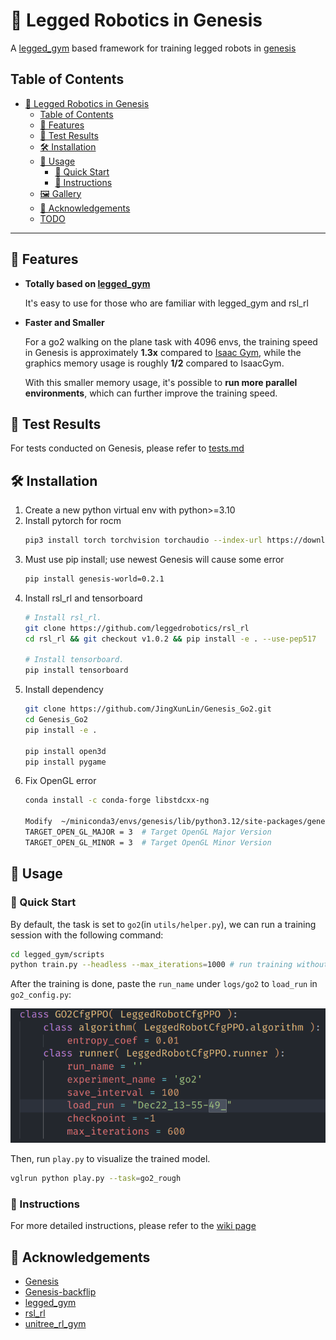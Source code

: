 # 🦿 Legged Robotics in Genesis

A [legged_gym](https://github.com/leggedrobotics/legged_gym) based framework for training legged robots in [genesis](https://github.com/Genesis-Embodied-AI/Genesis/tree/main)

## Table of Contents

- [🦿 Legged Robotics in Genesis](#-legged-robotics-in-genesis)
  - [Table of Contents](#table-of-contents)
  - [🌟 Features](#-features)
  - [🧪 Test Results](#-test-results)
  - [🛠 Installation](#-installation)
  - [👋 Usage](#-usage)
    - [🚀 Quick Start](#-quick-start)
    - [📖 Instructions](#-instructions)
  - [🖼️ Gallery](#️-gallery)
  - [🙏 Acknowledgements](#-acknowledgements)
  - [TODO](#todo)

---
## 🌟 Features

- **Totally based on [legged_gym](https://github.com/leggedrobotics/legged_gym)**
  
  It's easy to use for those who are familiar with legged_gym and rsl_rl

- **Faster and Smaller**
  
  For a go2 walking on the plane task with 4096 envs, the training speed in Genesis is approximately **1.3x** compared to [Isaac Gym](https://developer.nvidia.com/isaac-gym), while the graphics memory usage is roughly **1/2** compared to IsaacGym.

  With this smaller memory usage, it's possible to **run more parallel environments**, which can further improve the training speed.

## 🧪 Test Results

For tests conducted on Genesis, please refer to [tests.md](./test_resources/tests.md)

## 🛠 Installation

1. Create a new python virtual env with python>=3.10
2. Install pytorch for rocm
   ```bash
   pip3 install torch torchvision torchaudio --index-url https://download.pytorch.org/whl/rocm6.2.4
   ```
3. Must use pip install; use newest Genesis will cause some error
   ```bash
   pip install genesis-world=0.2.1
   ```
4. Install rsl_rl and tensorboard
   ```bash
   # Install rsl_rl.
   git clone https://github.com/leggedrobotics/rsl_rl
   cd rsl_rl && git checkout v1.0.2 && pip install -e . --use-pep517

   # Install tensorboard.
   pip install tensorboard
   ```
5. Install dependency
   ```bash
   git clone https://github.com/JingXunLin/Genesis_Go2.git
   cd Genesis_Go2
   pip install -e .

   pip install open3d
   pip install pygame
   ```
6. Fix OpenGL error
   ```bash
   conda install -c conda-forge libstdcxx-ng

   Modify  ~/miniconda3/envs/genesis/lib/python3.12/site-packages/genesis/ext/pyrender/constants.py
   TARGET_OPEN_GL_MAJOR = 3  # Target OpenGL Major Version
   TARGET_OPEN_GL_MINOR = 3  # Target OpenGL Minor Version
   ```
## 👋 Usage

### 🚀 Quick Start

By default, the task is set to `go2`(in `utils/helper.py`), we can run a training session with the following command:

```bash
cd legged_gym/scripts
python train.py --headless --max_iterations=1000 # run training without rendering
```

After the training is done, paste the `run_name` under `logs/go2` to `load_run` in `go2_config.py`: 

![](./test_resources/paste_load_run.png)

Then, run `play.py` to visualize the trained model.
```bash
vglrun python play.py --task=go2_rough
```
### 📖 Instructions

For more detailed instructions, please refer to the [wiki page](https://github.com/lupinjia/genesis_lr/wiki)

## 🙏 Acknowledgements

- [Genesis](https://github.com/Genesis-Embodied-AI/Genesis/tree/main)
- [Genesis-backflip](https://github.com/ziyanx02/Genesis-backflip)
- [legged_gym](https://github.com/leggedrobotics/legged_gym)
- [rsl_rl](https://github.com/leggedrobotics/rsl_rl)
- [unitree_rl_gym](https://github.com/unitreerobotics/unitree_rl_gym)
